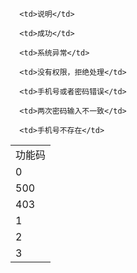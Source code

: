 <table>
   <tr>
      <td>功能码</td>
  
      <td>说明</td>
   </tr>
   <tr>
      <td>0</td>
   
      <td>成功</td>
   </tr>
   <tr>
      <td>500</td>
   
      <td>系统异常</td>
   </tr>
   <tr>
      <td>403</td>
  
      <td>没有权限，拒绝处理</td>
   </tr>
   <tr>
      <td>1</td>
   
      <td>手机号或者密码错误</td>
   </tr>
   <tr>
      <td>2</td>
   
      <td>两次密码输入不一致</td>
   </tr>
   <tr>
      <td>3</td>
   
      <td>手机号不存在</td>
   </tr>
   
</table>